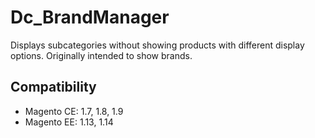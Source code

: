 Dc_BrandManager
===============
Displays subcategories without showing products with different display options. Originally intended to show brands.

Compatibility
-------------
- Magento CE: 1.7, 1.8, 1.9
- Magento EE: 1.13, 1.14